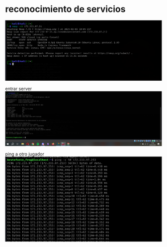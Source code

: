 # reconocimiento de servicios
![Alt text](image.png)

entrar server
![Alt text](image-1.png)

ping a otro jugador
![Alt text](image-2.png)


